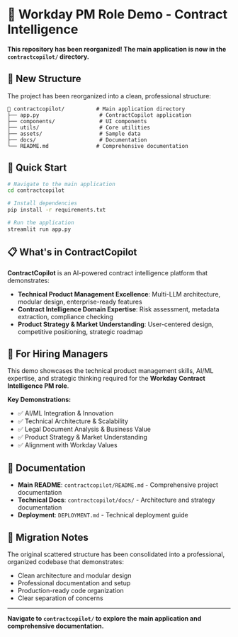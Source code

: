# 🧭 Workday PM Role Demo - Contract Intelligence

**This repository has been reorganized! The main application is now in the `contractcopilot/` directory.**

## 🎯 **New Structure**

The project has been reorganized into a clean, professional structure:

```
📁 contractcopilot/          # Main application directory
├── app.py                   # ContractCopilot application
├── components/              # UI components
├── utils/                   # Core utilities
├── assets/                  # Sample data
├── docs/                    # Documentation
└── README.md               # Comprehensive documentation
```

## 🚀 **Quick Start**

```bash
# Navigate to the main application
cd contractcopilot

# Install dependencies
pip install -r requirements.txt

# Run the application
streamlit run app.py
```

## 📋 **What's in ContractCopilot**

**ContractCopilot** is an AI-powered contract intelligence platform that demonstrates:

- **Technical Product Management Excellence**: Multi-LLM architecture, modular design, enterprise-ready features
- **Contract Intelligence Domain Expertise**: Risk assessment, metadata extraction, compliance checking
- **Product Strategy & Market Understanding**: User-centered design, competitive positioning, strategic roadmap

## 🎯 **For Hiring Managers**

This demo showcases the technical product management skills, AI/ML expertise, and strategic thinking required for the **Workday Contract Intelligence PM role**.

**Key Demonstrations:**
- ✅ AI/ML Integration & Innovation
- ✅ Technical Architecture & Scalability  
- ✅ Legal Document Analysis & Business Value
- ✅ Product Strategy & Market Understanding
- ✅ Alignment with Workday Values

## 📖 **Documentation**

- **Main README**: `contractcopilot/README.md` - Comprehensive project documentation
- **Technical Docs**: `contractcopilot/docs/` - Architecture and strategy documentation
- **Deployment**: `DEPLOYMENT.md` - Technical deployment guide

## 🔄 **Migration Notes**

The original scattered structure has been consolidated into a professional, organized codebase that demonstrates:
- Clean architecture and modular design
- Professional documentation and setup
- Production-ready code organization
- Clear separation of concerns

---

**Navigate to `contractcopilot/` to explore the main application and comprehensive documentation.**

